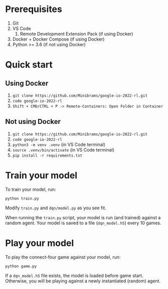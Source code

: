 # Prerequisites
1. Git
2. VS Code
   1. Remote Development Extension Pack (if using Docker)
3. Docker + Docker Compose (if using Docker)
4. Python >= 3.6 (if not using Docker)

# Quick start

## Using Docker
1. `git clone https://github.com/Minibrams/google-io-2022-rl.git`
2. `code google-io-2022-rl`
3. `Shift + CMD/CTRL + P -> Remote-Containers: Open Folder in Container`

## Not using Docker
1. `git clone https://github.com/Minibrams/google-io-2022-rl.git`
2. `code google-io-2022-rl`
3. `python3 -m venv .venv` (in VS Code terminal)
4. `source .venv/bin/activate` (in VS Code terminal)
5. `pip install -r requirements.txt`

# Train your model
To train your model, run:
```
python train.py
```

Modify `train.py` and `dqn/model.py` as you see fit.

When running the `train.py` script, your model is run (and trained) against a random agent.
Your model is saved to a file (`dqn_model.h5`) every 10 games.

# Play your model
To play the connect-four game against your model, run:
```
python game.py
```

If a `dqn_model.h5` file exists, the model is loaded before game start. Otherwise, you will be playing against a newly instantiated (random) agent.